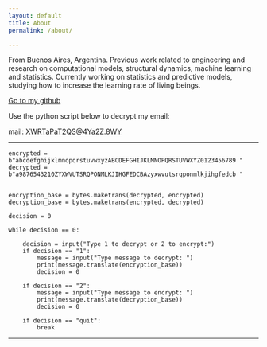 ```yaml
---
layout: default
title: About
permalink: /about/

---
```


From Buenos Aires, Argentina. Previous work related to engineering and research on computational models, structural dynamics, machine learning and statistics. Currently working on statistics and predictive models, studying how to increase the learning rate of living beings.


<a href="https://github.com/leonelBianchi" Target="_blank">Go to my github</a>

Use the python script below to decrypt my email:

mail: XWRTaPaT2QS@4Ya2Z.8WY


-----------------------------------------------------------------------

```python:
encrypted = b"abcdefghijklmnopqrstuvwxyzABCDEFGHIJKLMNOPQRSTUVWXYZ0123456789 "
decrypted = b"a9876543210ZYXWVUTSRQPONMLKJIHGFEDCBAzyxwvutsrqponmlkjihgfedcb "


encryption_base = bytes.maketrans(decrypted, encrypted)
decryption_base = bytes.maketrans(encrypted, decrypted)

decision = 0

while decision == 0: 

    decision = input("Type 1 to decrypt or 2 to encrypt:")
    if decision == "1":
        message = input("Type message to decrypt: ")
        print(message.translate(encryption_base))
        decision = 0

    if decision == "2":
        message = input("Type message to encrypt: ")
        print(message.translate(decryption_base))
        decision = 0
    
    if decision == "quit":
        break
```
-----------------------------------------------------------------------

